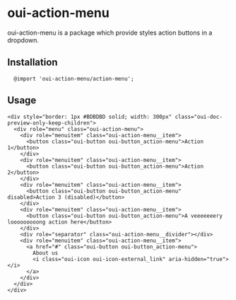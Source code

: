 # oui-action-menu

<component-status cx-design="complete" ux="rc"></component-status>

oui-action-menu is a package which provide styles action buttons in a dropdown.

## Installation

```less
  @import 'oui-action-menu/action-menu';
```

## Usage

```html:preview
<div style="border: 1px #BDBDBD solid; width: 300px" class="oui-doc-preview-only-keep-children">
  <div role="menu" class="oui-action-menu">
    <div role="menuitem" class="oui-action-menu__item">
      <button class="oui-button oui-button_action-menu">Action 1</button>
    </div>
    <div role="menuitem" class="oui-action-menu__item">
      <button class="oui-button oui-button_action-menu">Action 2</button>
    </div>
    <div role="menuitem" class="oui-action-menu__item">
      <button class="oui-button oui-button_action-menu" disabled>Action 3 (disabled)</button>
    </div>
    <div role="menuitem" class="oui-action-menu__item">
      <button class="oui-button oui-button_action-menu">A veeeeeeery looooooooong action here</button>
    </div>
    <div role="separator" class="oui-action-menu__divider"></div>
    <div role="menuitem" class="oui-action-menu__item">
      <a href="#" class="oui-button oui-button_action-menu">
        About us
        <i class="oui-icon oui-icon-external_link" aria-hidden="true"></i>
      </a>
    </div>
  </div>
</div>
```
